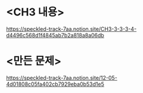 <CH3 내용>
===
https://speckled-track-7aa.notion.site/CH3-3-3-3-4-d4496c568d1f4845ab7b2a818a8a06db



<만든 문제>
===
https://speckled-track-7aa.notion.site/12-05-4d01808c05fa402cb7929eba0b53d1e5
